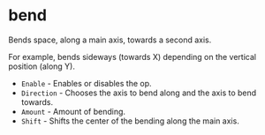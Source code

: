 # bend

Bends space, along a main axis, towards a second axis.

For example, bends sideways (towards X) depending on the vertical position (along Y).

* `Enable` - Enables or disables the op.
* `Direction` - Chooses the axis to bend along and the axis to bend towards.
* `Amount` - Amount of bending.
* `Shift` - Shifts the center of the bending along the main axis.
